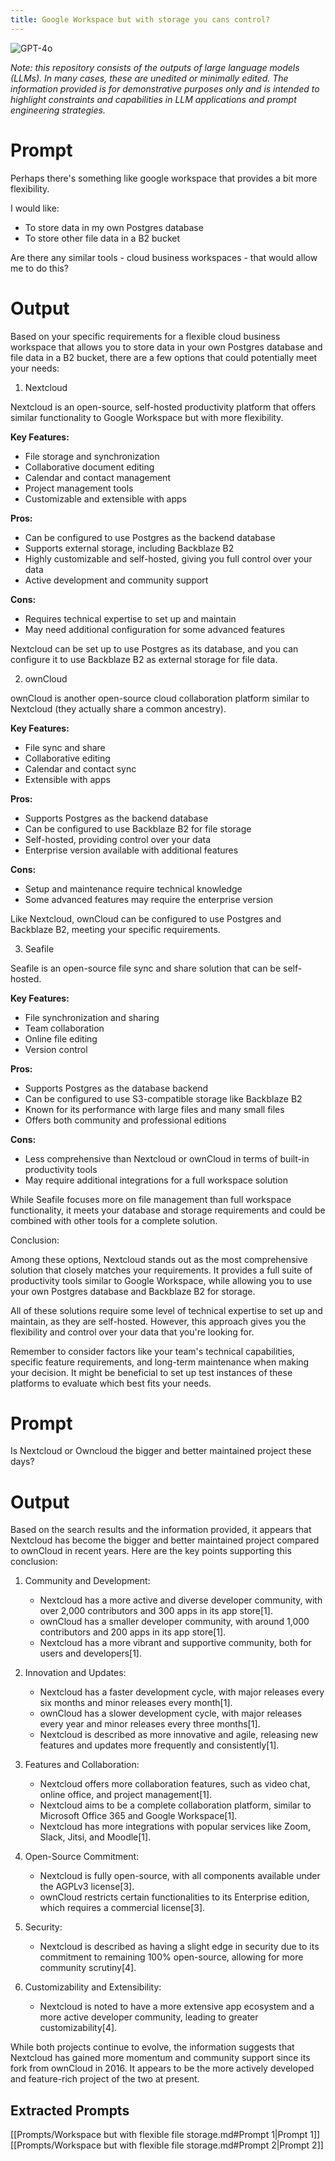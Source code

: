```yaml
---
title: Google Workspace but with storage you cans control?
---
```

![GPT-4o](https://img.shields.io/badge/GPT--4o-3333FF?style=for-the-badge&logo=openai&logoColor=white)



*Note: this repository consists of the outputs of large language models (LLMs). In many cases, these are unedited or minimally edited. The information provided is for demonstrative purposes only and is intended to highlight constraints and capabilities in LLM applications and prompt engineering strategies.*


# Prompt

Perhaps there's something like google workspace that provides a bit more flexibility.

I would like:

- To store data in my own Postgres database
- To store other file data in a B2 bucket

Are there any similar tools - cloud business workspaces - that would allow me to do this?

# Output

Based on your specific requirements for a flexible cloud business workspace that allows you to store data in your own Postgres database and file data in a B2 bucket, there are a few options that could potentially meet your needs:

1. Nextcloud

Nextcloud is an open-source, self-hosted productivity platform that offers similar functionality to Google Workspace but with more flexibility.

**Key Features:**
- File storage and synchronization
- Collaborative document editing
- Calendar and contact management
- Project management tools
- Customizable and extensible with apps

**Pros:**
- Can be configured to use Postgres as the backend database
- Supports external storage, including Backblaze B2
- Highly customizable and self-hosted, giving you full control over your data
- Active development and community support

**Cons:**
- Requires technical expertise to set up and maintain
- May need additional configuration for some advanced features

Nextcloud can be set up to use Postgres as its database, and you can configure it to use Backblaze B2 as external storage for file data.

2. ownCloud

ownCloud is another open-source cloud collaboration platform similar to Nextcloud (they actually share a common ancestry).

**Key Features:**
- File sync and share
- Collaborative editing
- Calendar and contact sync
- Extensible with apps

**Pros:**
- Supports Postgres as the backend database
- Can be configured to use Backblaze B2 for file storage
- Self-hosted, providing control over your data
- Enterprise version available with additional features

**Cons:**
- Setup and maintenance require technical knowledge
- Some advanced features may require the enterprise version

Like Nextcloud, ownCloud can be configured to use Postgres and Backblaze B2, meeting your specific requirements.

3. Seafile

Seafile is an open-source file sync and share solution that can be self-hosted.

**Key Features:**
- File synchronization and sharing
- Team collaboration
- Online file editing
- Version control

**Pros:**
- Supports Postgres as the database backend
- Can be configured to use S3-compatible storage like Backblaze B2
- Known for its performance with large files and many small files
- Offers both community and professional editions

**Cons:**
- Less comprehensive than Nextcloud or ownCloud in terms of built-in productivity tools
- May require additional integrations for a full workspace solution

While Seafile focuses more on file management than full workspace functionality, it meets your database and storage requirements and could be combined with other tools for a complete solution.

Conclusion:

Among these options, Nextcloud stands out as the most comprehensive solution that closely matches your requirements. It provides a full suite of productivity tools similar to Google Workspace, while allowing you to use your own Postgres database and Backblaze B2 for storage.

All of these solutions require some level of technical expertise to set up and maintain, as they are self-hosted. However, this approach gives you the flexibility and control over your data that you're looking for.

Remember to consider factors like your team's technical capabilities, specific feature requirements, and long-term maintenance when making your decision. It might be beneficial to set up test instances of these platforms to evaluate which best fits your needs.

# Prompt

Is Nextcloud or Owncloud the bigger and better maintained project these days?

# Output

Based on the search results and the information provided, it appears that Nextcloud has become the bigger and better maintained project compared to ownCloud in recent years. Here are the key points supporting this conclusion:

1. Community and Development:
   - Nextcloud has a more active and diverse developer community, with over 2,000 contributors and 300 apps in its app store[1].
   - ownCloud has a smaller developer community, with around 1,000 contributors and 200 apps in its app store[1].
   - Nextcloud has a more vibrant and supportive community, both for users and developers[1].

2. Innovation and Updates:
   - Nextcloud has a faster development cycle, with major releases every six months and minor releases every month[1].
   - ownCloud has a slower development cycle, with major releases every year and minor releases every three months[1].
   - Nextcloud is described as more innovative and agile, releasing new features and updates more frequently and consistently[1].

3. Features and Collaboration:
   - Nextcloud offers more collaboration features, such as video chat, online office, and project management[1].
   - Nextcloud aims to be a complete collaboration platform, similar to Microsoft Office 365 and Google Workspace[1].
   - Nextcloud has more integrations with popular services like Zoom, Slack, Jitsi, and Moodle[1].

4. Open-Source Commitment:
   - Nextcloud is fully open-source, with all components available under the AGPLv3 license[3].
   - ownCloud restricts certain functionalities to its Enterprise edition, which requires a commercial license[3].

5. Security:
   - Nextcloud is described as having a slight edge in security due to its commitment to remaining 100% open-source, allowing for more community scrutiny[4].

6. Customizability and Extensibility:
   - Nextcloud is noted to have a more extensive app ecosystem and a more active developer community, leading to greater customizability[4].

While both projects continue to evolve, the information suggests that Nextcloud has gained more momentum and community support since its fork from ownCloud in 2016. It appears to be the more actively developed and feature-rich project of the two at present.

 




## Extracted Prompts
[[Prompts/Workspace but with flexible file storage.md#Prompt 1|Prompt 1]]
[[Prompts/Workspace but with flexible file storage.md#Prompt 2|Prompt 2]]
